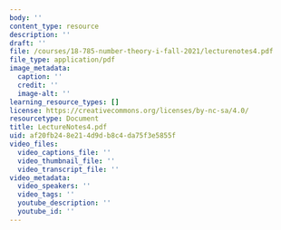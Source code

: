 ```yaml
---
body: ''
content_type: resource
description: ''
draft: ''
file: /courses/18-785-number-theory-i-fall-2021/lecturenotes4.pdf
file_type: application/pdf
image_metadata:
  caption: ''
  credit: ''
  image-alt: ''
learning_resource_types: []
license: https://creativecommons.org/licenses/by-nc-sa/4.0/
resourcetype: Document
title: LectureNotes4.pdf
uid: af20fb24-8e21-4d9d-b8c4-da75f3e5855f
video_files:
  video_captions_file: ''
  video_thumbnail_file: ''
  video_transcript_file: ''
video_metadata:
  video_speakers: ''
  video_tags: ''
  youtube_description: ''
  youtube_id: ''
---
```

